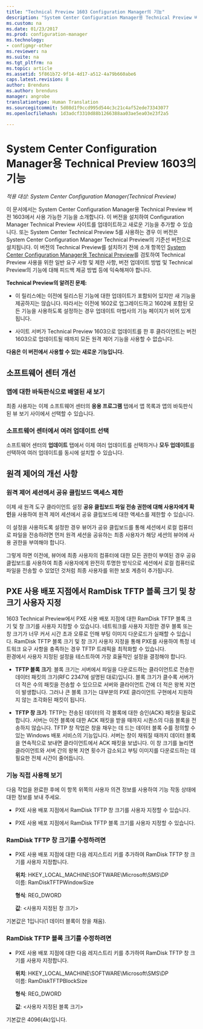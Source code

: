 ```yaml
---
title: "Technical Preview 1603 Configuration Manager의 기능"
description: "System Center Configuration Manager용 Technical Preview 버전 1603에서 사용 가능한 기능에 대해 알아봅니다."
ms.custom: na
ms.date: 01/23/2017
ms.prod: configuration-manager
ms.technology:
- configmgr-other
ms.reviewer: na
ms.suite: na
ms.tgt_pltfrm: na
ms.topic: article
ms.assetid: 5f861b72-9f14-4d17-a512-4a79b660abe6
caps.latest.revision: 8
author: Brenduns
ms.author: brenduns
manager: angrobe
translationtype: Human Translation
ms.sourcegitcommit: 5d08d1f9ccd995d544c3c21c4af52ede73343077
ms.openlocfilehash: 1d3adcf3310d88b1266388aa03ae5ea03e23f2a5

---
```

# <a name="capabilities-in-technical-preview-1603-for-system-center-configuration-manager"></a>System Center Configuration Manager용 Technical Preview 1603의 기능

*적용 대상: System Center Configuration Manager(Technical Preview)*

이 문서에서는 System Center Configuration Manager용 Technical Preview 버전 1603에서 사용 가능한 기능을 소개합니다. 이 버전을 설치하여 Configuration Manager Technical Preview 사이트를 업데이트하고 새로운 기능을 추가할 수 있습니다. 또는 System Center Technical Preview 5를 사용하는 경우 이 버전은 System Center Configuration Manager Technical Preview의 기준선 버전으로 설치됩니다. 이 버전의 Technical Preview를 설치하기 전에 소개 항목인 [System Center Configuration Manager용 Technical Preview](../../core/get-started/technical-preview.md)를 검토하여 Technical Preview 사용을 위한 일반 요구 사항 및 제한 사항, 버전 업데이트 방법 및 Technical Preview의 기능에 대해 피드백 제공 방법 등에 익숙해져야 합니다.  

 **Technical Preview의 알려진 문제:**  

-   이 릴리스에는 이전에 릴리스된 기능에 대한 업데이트가 포함되어 있지만 새 기능을 제공하지는 않습니다. 따라서는 이전에 1602로 업그레이드하고 1602에 포함된 모든 기능을 사용하도록 설정하는 경우 업데이트 마법사의 기능 페이지가 비어 있게 됩니다.  

-   사이트 서버가 Technical Preview 1603으로 업데이트를 한 후 클라이언트는 버전 1603으로 업데이트될 때까지 모든 원격 제어 기능을 사용할 수 없습니다.  

 **다음은 이 버전에서 사용할 수 있는 새로운 기능입니다.**  

##  <a name="a-namebkmksc1603a-improvements-to-software-center"></a><a name="BKMK_SC1603"></a> 소프트웨어 센터 개선  

### <a name="new-tiled-view-for-apps"></a>앱에 대한 바둑판식으로 배열된 새 보기  
 최종 사용자는 이제 소프트웨어 센터의 **응용 프로그램** 탭에서 앱 목록과 앱의 바둑판식된 뷰 보기 사이에서 선택할 수 있습니다.  

### <a name="select-multiple-updates-in-software-center"></a>소프트웨어 센터에서 여러 업데이트 선택  
 소프트웨어 센터의 **업데이트** 탭에서 이제 여러 업데이트를 선택하거나 **모두 업데이트**를 선택하여 여러 업데이트를 동시에 설치할 수 있습니다.  

##  <a name="a-namebkmkrc1603a-improvements-to-remote-control"></a><a name="BKMK_RC1603"></a> 원격 제어의 개선 사항  

### <a name="limit-shared-clipboard-access-in-a-remote-control-session"></a>원격 제어 세션에서 공유 클립보드 액세스 제한  
 이제 새 원격 도구 클라이언트 설정 **공유 클립보드 파일 전송 권한에 대해 사용자에게 확인**을 사용하여 원격 제어 세션에서 공유 클립보드에 대한 액세스를 제한할 수 있습니다.  

 이 설정을 사용하도록 설정한 경우 뷰어가 공유 클립보드를 통해 세션에서 로컬 컴퓨터로 파일을 전송하려면 먼저 원격 세션을 공유하는 최종 사용자가 해당 세션의 뷰어에 사용 권한을 부여해야 합니다.  

 그렇게 하면 이전에, 뷰어에 최종 사용자의 컴퓨터에 대한 모든 권한이 부여된 경우 공유 클립보드를 사용하여 최종 사용자에게 완전히 투명한 방식으로 세션에서 로컬 컴퓨터로 파일을 전송할 수 있었던 것처럼 최종 사용자를 위한 보호 계층이 추가됩니다.  

##  <a name="a-namebkmkramdisktftpa-customize-the-ramdisk-tftp-block-size-and-window-size-on-pxe-enabled-distribution-points"></a><a name="BKMK_RamDiskTFTP"></a> PXE 사용 배포 지점에서 RamDisk TFTP 블록 크기 및 창 크기 사용자 지정  
 1603 Technical Preview에서 PXE 사용 배포 지점에 대한 RamDisk TFTP 블록 크기 및 창 크기를 사용자 지정할 수 있습니다. 네트워크를 사용자 지정한 경우 블록 또는 창 크기가 너무 커서 시간 초과 오류로 인해 부팅 이미지 다운로드가 실패할 수 있습니다. RamDisk TFTP 블록 크기 및 창 크기 사용자 지정을 통해 PXE를 사용하여 특정 네트워크 요구 사항을 충족하는 경우 TFTP 트래픽을 최적화할 수 있습니다.   
환경에서 사용자 지정된 설정을 테스트하여 가장 효율적인 설정을 결정해야 합니다.  

-   **TFTP 블록 크기**: 블록 크기는 서버에서 파일을 다운로드하는 클라이언트로 전송한 데이터 패킷의 크기(RFC 2347에 설명된 대로)입니다. 블록 크기가 클수록 서버가 더 적은 수의 패킷을 전송할 수 있으므로 서버와 클라이언트 간에 더 적은 왕복 지연이 발생합니다. 그러나 큰 블록 크기는 대부분의 PXE 클라이언트 구현에서 지원하지 않는 조각화된 패킷이 됩니다.  

-   **TFTP 창 크기**: TFTP는 전송된 데이터의 각 블록에 대한 승인(ACK) 패킷을 필요로 합니다. 서버는 이전 블록에 대한 ACK 패킷을 받을 때까지 시퀀스의 다음 블록을 전송하지 않습니다. TFTP 창 작업은 창을 채우는 데 드는 데이터 블록 수를 정의할 수 있는 Windows 배포 서비스의 기능입니다. 서버는 창이 채워질 때까지 데이터 블록을 연속적으로 보내면 클라이언트에서 ACK 패킷을 보냅니다. 이 창 크기를 늘리면 클라이언트와 서버 간의 왕복 지연 횟수가 감소되고 부팅 이미지를 다운로드하는 데 필요한 전체 시간이 줄어듭니다.  

### <a name="try-it-out"></a>기능 직접 사용해 보기  
 다음 작업을 완료한 후에 이 항목 위쪽의 사용자 의견 정보를 사용하여 기능 작동 상태에 대한 정보를 보내 주세요.  

-   PXE 사용 배포 지점에서 RamDisk TFTP 창 크기를 사용자 지정할 수 있습니다.  

-   PXE 사용 배포 지점에서 RamDisk TFTP 블록 크기를 사용자 지정할 수 있습니다.  

### <a name="to-modify-the-ramdisk-tftp-window-size"></a>RamDisk TFTP 창 크기를 수정하려면  

-   PXE 사용 배포 지점에 대한 다음 레지스트리 키를 추가하여 RamDisk TFTP 창 크기를 사용자 지정합니다.  

     **위치**: HKEY_LOCAL_MACHINE\SOFTWARE\Microsoft\SMS\DP  
    이름: RamDiskTFTPWindowSize  

     **형식**: REG_DWORD  

     **값**: &lt;사용자 지정된 창 크기\>  

 기본값은 1입니다(1 데이터 블록이 창을 채움).  

### <a name="to-modify-the-ramdisk-tftp-block-size"></a>RamDisk TFTP 블록 크기를 수정하려면  

-   PXE 사용 배포 지점에 대한 다음 레지스트리 키를 추가하여 RamDisk TFTP 창 크기를 사용자 지정합니다.  

     **위치**: HKEY_LOCAL_MACHINE\SOFTWARE\Microsoft\SMS\DP  
    이름: RamDiskTFTPBlockSize  

     **형식**: REG_DWORD  

     **값**: &lt;사용자 지정된 블록 크기\>  

 기본값은 4096(4k)입니다.  



<!--HONumber=Jan17_HO4-->


